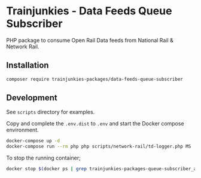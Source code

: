 # Trainjunkies - Data Feeds Queue Subscriber

PHP package to consume Open Rail Data feeds from National Rail & Network Rail.

## Installation

```bash
composer require trainjunkies-packages/data-feeds-queue-subscriber
```

## Development

See `scripts` directory for examples.

Copy and complete the `.env.dist` to `.env` and start the Docker compose environment. 

```bash
docker-compose up -d
docker-compose run --rm php php scripts/network-rail/td-logger.php MS
```

To stop the running container;

```bash
docker stop $(docker ps | grep trainjunkies-packages-queue-subscriber_app | awk '{ print $10 }')
```
